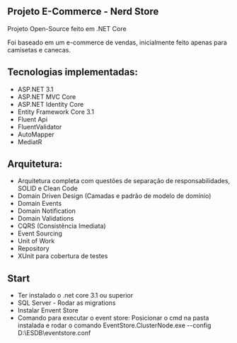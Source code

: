 ## Projeto E-Commerce - Nerd Store

Projeto Open-Source feito em .NET Core

Foi baseado em um e-commerce de vendas, inicialmente feito apenas para camisetas e canecas.

## Tecnologias implementadas:
- ASP.NET 3.1
- ASP.NET MVC Core
- ASP.NET Identity Core
- Entity Framework Core 3.1
- Fluent Api
- FluentValidator
- AutoMapper
- MediatR

## Arquitetura:
- Arquitetura completa com questões de separação de responsabilidades, SOLID e Clean Code
- Domain Driven Design (Camadas e padrão de modelo de domínio)
- Domain Events
- Domain Notification
- Domain Validations
- CQRS (Consistência Imediata)
- Event Sourcing
- Unit of Work
- Repository
- XUnit para cobertura de testes

## Start
- Ter instalado o .net core 3.1 ou superior
- SQL Server - Rodar as migrations
- Instalar Envent Store
- Comando para executar o event store: Posicionar o cmd na pasta instalada e rodar o comando EventStore.ClusterNode.exe --config D:\ESDB\eventstore.conf
